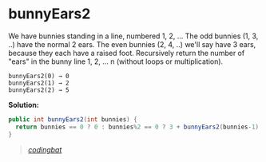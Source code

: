 # bunnyEars2

We have bunnies standing in a line, numbered 1, 2, ... The odd bunnies (1, 3, ..) have the normal 2 ears. The even bunnies (2, 4, ..) we'll say have 3 ears, because they each have a raised foot. Recursively return the number of "ears" in the bunny line 1, 2, ... n (without loops or multiplication).

```
bunnyEars2(0) → 0
bunnyEars2(1) → 2
bunnyEars2(2) → 5
```

**Solution:**

```java
public int bunnyEars2(int bunnies) {
  return bunnies == 0 ? 0 : bunnies%2 == 0 ? 3 + bunnyEars2(bunnies-1) : 2 + bunnyEars2(bunnies-1);
}
```

> _[codingbat](https://codingbat.com/prob/p107330)_